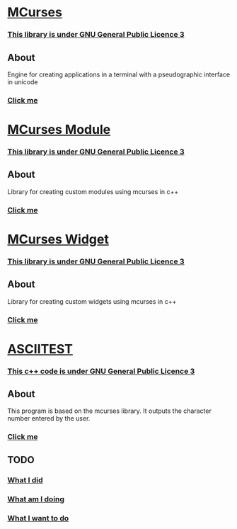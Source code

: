 # [MCurses](https://github.com/mrybs/mcurses/blob/main/mcurses_kernel.h)
### [This library is under GNU General Public Licence 3](https://github.com/mrybs/mcurses/blob/main/LICENSE)
## About
Engine for creating applications in a terminal with a pseudographic interface in unicode

### [Click me](https://github.com/mrybs/mcurses/blob/main/README/MCURSES_KERNEL.md)

# [MCurses Module](https://github.com/mrybs/mcurses/blob/main/mcurses_module.h)
### [This library is under GNU General Public Licence 3](https://github.com/mrybs/mcurses/blob/main/LICENSE)
## About
Library for creating custom modules using mcurses in c++

### [Click me](https://github.com/mrybs/mcurses/blob/main/README/MCURSES_MODULE.md)

# [MCurses Widget](https://github.com/mrybs/mcurses/blob/main/mcurses_module.h)
### [This library is under GNU General Public Licence 3](https://github.com/mrybs/mcurses/blob/main/LICENSE)
## About
Library for creating custom widgets using mcurses in c++

### [Click me](https://github.com/mrybs/mcurses/blob/main/README/MCURSES_WIDGET.md)

# [ASCIITEST](https://github.com/mrybs/mcurses/blob/main/asciitest.cpp)
### [This c++ code is under GNU General Public Licence 3](https://github.com/mrybs/mcurses/blob/main/LICENSE)
## About
This program is based on the mcurses library. It outputs the character 
number entered by the user.

### [Click me](https://github.com/mrybs/mcurses/blob/main/README/ASCIITEST.md)

## TODO
### [What I did](https://github.com/mrybs/mcurses/blob/main/README/did.md)
### [What am I doing](https://github.com/mrybs/mcurses/blob/main/README/doing.md)
### [What I want to do](https://github.com/mrybs/mcurses/blob/main/README/wanttodo.md)
